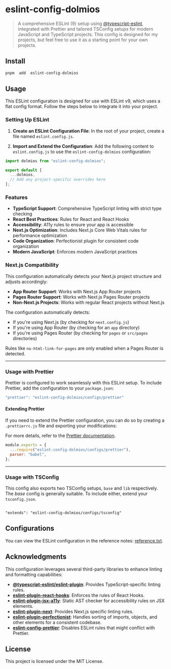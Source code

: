 # eslint-config-dolmios
> A comprehensive ESLint (9) setup using [@typescript-eslint](https://typescript-eslint.io), integrated with Prettier and tailored TSConfig setups for modern JavaScript and TypeScript projects. This config is designed for my projects, but feel free to use it as a starting point for your own projects.


## Install
```sh
pnpm  add  eslint-config-dolmios
```

## Usage
This ESLint configuration is designed for use with ESLint v9, which uses a flat config format. Follow the steps below to integrate it into your project.

### Setting Up ESLint
1.  **Create an ESLint Configuration File**: In the root of your project, create a file named  `eslint.config.js`.

2.  **Import and Extend the Configuration**: Add the following content to  `eslint.config.js`  to use the  `eslint-config-dolmios`  configuration:


```js
import dolmios from "eslint-config-dolmios";

export default [
  ...dolmios,
  // Add any project-specific overrides here
];
```

### Features

- **TypeScript Support**: Comprehensive TypeScript linting with strict type checking
- **React Best Practices**: Rules for React and React Hooks
- **Accessibility**: A11y rules to ensure your app is accessible
- **Next.js Optimization**: Includes Next.js Core Web Vitals rules for performance optimization
- **Code Organization**: Perfectionist plugin for consistent code organization
- **Modern JavaScript**: Enforces modern JavaScript practices

### Next.js Compatibility

This configuration automatically detects your Next.js project structure and adjusts accordingly:

- **App Router Support**: Works with Next.js App Router projects
- **Pages Router Support**: Works with Next.js Pages Router projects
- **Non-Next.js Projects**: Works with regular React projects without Next.js

The configuration automatically detects:
- If you're using Next.js (by checking for `next.config.js`)
- If you're using App Router (by checking for an `app` directory)
- If you're using Pages Router (by checking for `pages` or `src/pages` directories)

Rules like `no-html-link-for-pages` are only enabled when a Pages Router is detected.

---

### Usage with Prettier
Prettier is configured to work seamlessly with this ESLint setup. To include Prettier, add the configuration to your  `package.json`:

```js
"prettier": "eslint-config-dolmios/configs/prettier"
```

#### Extending Prettier
If you need to extend the Prettier configuration, you can do so by creating a  `.prettierrc.js`  file and exporting your modifications:

For more details, refer to the [Prettier documentation](https://prettier.io/docs/en/configuration.html#sharing-configurations).

```js
module.exports = {
  ...require("eslint-config-dolmios/configs/prettier"),
  parser: "babel",
};
```

---

### Usage with TSConfig
This config also exports two TSConfig setups, `base` and `lib` respectively. The _base_ config is generally suitable. To include either, extend your `tsconfig.json`.


```

"extends": "eslint-config-dolmios/configs/tsconfig"

```

  

## Configurations
You can view the ESLint configuration in the reference notes: [reference.txt](./reference.txt). 

## Acknowledgments
This configuration leverages several third-party libraries to enhance linting and formatting capabilities:

-   **[@typescript-eslint/eslint-plugin](https://github.com/typescript-eslint/typescript-eslint)**: Provides TypeScript-specific linting rules.
-   **[eslint-plugin-react-hooks](https://www.npmjs.com/package/eslint-plugin-react-hooks)**: Enforces the rules of React Hooks.
-   **[eslint-plugin-jsx-a11y](https://github.com/jsx-eslint/eslint-plugin-jsx-a11y)**: Static AST checker for accessibility rules on JSX elements.
-   **[eslint-plugin-next](https://github.com/vercel/next.js/tree/canary/packages/eslint-plugin-next)**: Provides Next.js specific linting rules.
-   **[eslint-plugin-perfectionist](https://github.com/azat-io/eslint-plugin-perfectionist)**: Handles sorting of imports, objects, and other elements for a consistent codebase.
-   **[eslint-config-prettier](https://github.com/prettier/eslint-config-prettier)**: Disables ESLint rules that might conflict with Prettier.

## License
This project is licensed under the MIT License.
